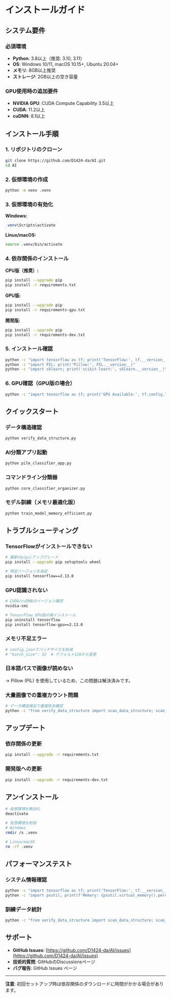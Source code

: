 # インストールガイド

## システム要件

### 必須環境
- **Python**: 3.8以上（推奨: 3.10, 3.11）
- **OS**: Windows 10/11, macOS 10.15+, Ubuntu 20.04+
- **メモリ**: 8GB以上推奨
- **ストレージ**: 2GB以上の空き容量

### GPU使用時の追加要件
- **NVIDIA GPU**: CUDA Compute Capability 3.5以上
- **CUDA**: 11.2以上
- **cuDNN**: 8.1以上

## インストール手順

### 1. リポジトリのクローン
```bash
git clone https://github.com/D1424-da/AI.git
cd AI
```

### 2. 仮想環境の作成
```bash
python -m venv .venv
```

### 3. 仮想環境の有効化

**Windows:**
```powershell
.venv\Scripts\activate
```

**Linux/macOS:**
```bash
source .venv/bin/activate
```

### 4. 依存関係のインストール

**CPU版（推奨）:**
```bash
pip install --upgrade pip
pip install -r requirements.txt
```

**GPU版:**
```bash
pip install --upgrade pip
pip install -r requirements-gpu.txt
```

**開発版:**
```bash
pip install --upgrade pip
pip install -r requirements-dev.txt
```

### 5. インストール確認
```bash
python -c "import tensorflow as tf; print('TensorFlow:', tf.__version__)"
python -c "import PIL; print('Pillow:', PIL.__version__)"
python -c "import sklearn; print('scikit-learn:', sklearn.__version__)"
```

### 6. GPU確認（GPU版の場合）
```bash
python -c "import tensorflow as tf; print('GPU Available:', tf.config.list_physical_devices('GPU'))"
```

## クイックスタート

### データ構造確認
```bash
python verify_data_structure.py
```

### AI分類アプリ起動
```bash
python pile_classifier_app.py
```

### コマンドライン分類器
```bash
python core_classifier_organizer.py
```

### モデル訓練（メモリ最適化版）
```bash
python train_model_memory_efficient.py
```

## トラブルシューティング

### TensorFlowがインストールできない
```bash
# 最新のpipにアップグレード
pip install --upgrade pip setuptools wheel

# 特定バージョンを指定
pip install tensorflow==2.13.0
```

### GPU認識されない
```bash
# CUDA/cuDNNのバージョン確認
nvidia-smi

# TensorFlow GPU版の再インストール
pip uninstall tensorflow
pip install tensorflow-gpu==2.13.0
```

### メモリ不足エラー
```bash
# config.jsonでバッチサイズを削減
# "batch_size": 32  # デフォルト128から変更
```

### 日本語パスで画像が読めない
→ Pillow (PIL) を使用しているため、この問題は解決済みです。

### 大量画像での重複カウント問題
```bash
# データ構造検証で重複除去確認
python -c "from verify_data_structure import scan_data_structure; scan_data_structure()"
```

## アップデート

### 依存関係の更新
```bash
pip install --upgrade -r requirements.txt
```

### 開発版への更新
```bash
pip install --upgrade -r requirements-dev.txt
```

## アンインストール

```bash
# 仮想環境を無効化
deactivate

# 仮想環境を削除
# Windows
rmdir /s .venv

# Linux/macOS
rm -rf .venv
```

## パフォーマンステスト

### システム情報確認
```bash
python -c "import tensorflow as tf; print('TensorFlow:', tf.__version__)"
python -c "import psutil; print(f'Memory: {psutil.virtual_memory().percent}%')"
```

### 訓練データ統計
```bash
python -c "from verify_data_structure import scan_data_structure; scan_data_structure()"
```

## サポート

- **GitHub Issues**: [https://github.com/D1424-da/AI/issues](https://github.com/D1424-da/AI/issues)
- **技術的質問**: GitHubのDiscussionsページ
- **バグ報告**: GitHub Issues ページ

---

**注意**: 初回セットアップ時は依存関係のダウンロードに時間がかかる場合があります。